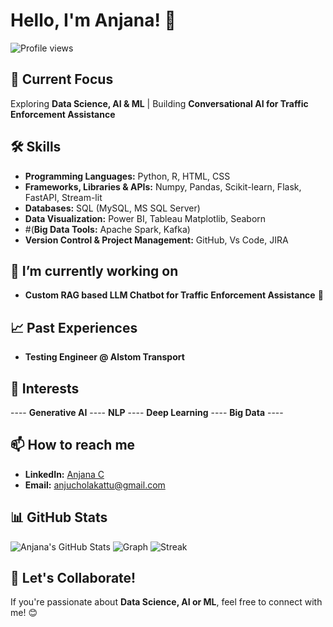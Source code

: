 # Hello, I'm Anjana! 🚀  
![Profile views](https://komarev.com/ghpvc/?username=Anja-c1511)

## 💼 Current Focus
Exploring **Data Science, AI & ML** | Building **Conversational AI for Traffic Enforcement Assistance**

## 🛠 Skills
- **Programming Languages:** Python, R, HTML, CSS
- **Frameworks, Libraries & APIs:** Numpy, Pandas, Scikit-learn, Flask, FastAPI, Stream-lit
- **Databases:** SQL (MySQL, MS SQL Server)
- **Data Visualization:** Power BI, Tableau Matplotlib, Seaborn
- #(**Big Data Tools:** Apache Spark, Kafka)
- **Version Control & Project Management:** GitHub, Vs Code, JIRA

## 🌱 I’m currently working on
- **Custom RAG based LLM Chatbot for Traffic Enforcement Assistance** 🚦

## 📈 Past Experiences
- **Testing Engineer @ Alstom Transport**

## 👀 Interests
---- **Generative AI** ---- **NLP** ---- **Deep Learning** ----  **Big Data** ----
  
## 📫 How to reach me
- **LinkedIn:** [Anjana C](https://linkedin.com/in/1511-anj)
- **Email:** [anjucholakattu@gmail.com](mailto:anjucholakattu@gmail.com)

## 📊 GitHub Stats
![Anjana's GitHub Stats](https://github-readme-stats.vercel.app/api?username=Anja-c1511&show_icons=true&theme=dark)
![Graph](https://github-readme-activity-graph.vercel.app/graph?username=Anja-c1511&bg_color=0000000&color=2980b9&line=2980b9&point=27ae60&area_color=2980b9&area=true&hide_border=true)
![Streak](https://streak-stats.demolab.com/?user=Anja-c1511&hide_border=true&background=00000000&border=2980b9&stroke=2980b9&ring=27ae60&fire=27ae60&currStreakNum=2980b9&sideNums=2980b9&currStreakLabel=2980b9&sideLabels=2980b9&dates=2980b9)

## 🚀 Let's Collaborate!
If you're passionate about **Data Science, AI or ML**, feel free to connect with me! 😊

